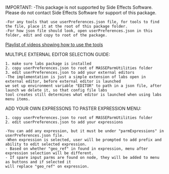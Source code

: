 IMPORTANT:
-This package is not supported by Side Effects Software. Please do not contact Side Effects Software for support of this package.
            
    -For any tools that use userPreferences.json file, for tools to find the file, place it at the root of this package folder.
    -For how json file should look, open userPreferences.json in this folder, edit and copy to root of the package.
[Playlist of videos showing how to use the tools](https://youtube.com/playlist?list=PLUBK6gGjWEeojLKIa3_HQVU8L4jUja_dy)

MULTIPLE EXTERNAL EDITOR SELECTION GUIDE:

    1. make sure labs package is installed
    2. copy userPreferences.json to root of MASSEParmUtilities folder
    3. edit userPreferences.json to add your external editors
    -The implementation is just a simple extension of labs open in external editor, before external editor is launched
    we set up environment variable "EDITOR" to path in a json file, after launch we delete it, so that config file labs
    tool creates still determines what editor is launched when using labs menu items.

ADD YOUR OWN EXPRESSONS TO PASTER EXPRESSION MENU:

    1. copy userPreferences.json to root of MASSEParmUtilities folder
    2. edit userPreferences.json to add your expressions

    -You can add any expression, but it must be under "parmExpressions" in userPreferences.json file.
    -When expression is selected, user will be prompted to add prefix and ability to edit selected expression.
    - Based on whether "geo_ref" in found in expression, menu after expression selection will be different.
    - If spare input parms are found on node, they will be added to menu as buttons and if selected it
    will replace "geo_ref" on expression.

